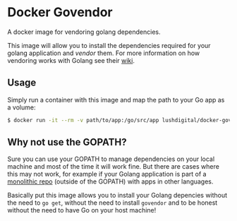 # Docker Govendor
A docker image for vendoring golang dependencies.

This image will allow you to install the dependencies required for your golang application and *vendor* them. For more information on how vendoring works with Golang see their [wiki](https://github.com/golang/go/wiki/PackageManagementTools#go15vendorexperiment).

## Usage
Simply run a container with this image and map the path to your Go app as a volume:
```bash
$ docker run -it --rm -v path/to/app:/go/src/app lushdigital/docker-govendor
```

## Why not use the GOPATH?
Sure you can use your GOPATH to manage dependencies on your local machine and most of the time it will work fine. But there are cases where this may not work, for example if your Golang application is part of a [monolithic repo](https://danluu.com/monorepo/) (outside of the GOPATH) with apps in other languages.

Basically put this image allows you to install your Golang depencies without the need to `go get`, without the need to install `govendor` and to be honest without the need to have Go on your host machine!
